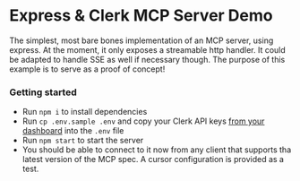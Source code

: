 # Express & Clerk MCP Server Demo

The simplest, most bare bones implementation of an MCP server, using express. At the moment, it only exposes a streamable http handler. It could be adapted to handle SSE as well if necessary though. The purpose of this example is to serve as a proof of concept!

### Getting started

- Run `npm i` to install dependencies
- Run `cp .env.sample .env` and copy your Clerk API keys [from your dashboard](https://dashboard.clerk.com/last-active?path=api-keys) into the `.env` file
- Run `npm start` to start the server
- You should be able to connect to it now from any client that supports tha latest version of the MCP spec. A cursor configuration is provided as a test.
